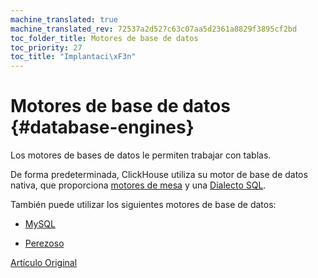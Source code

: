 ```yaml
---
machine_translated: true
machine_translated_rev: 72537a2d527c63c07aa5d2361a8829f3895cf2bd
toc_folder_title: Motores de base de datos
toc_priority: 27
toc_title: "Implantaci\xF3n"
---
```


# Motores de base de datos {#database-engines}

Los motores de bases de datos le permiten trabajar con tablas.

De forma predeterminada, ClickHouse utiliza su motor de base de datos nativa, que proporciona [motores de mesa](../../engines/table-engines/index.md) y una [Dialecto SQL](../../sql-reference/syntax.md).

También puede utilizar los siguientes motores de base de datos:

-   [MySQL](mysql.md)

-   [Perezoso](lazy.md)

[Artículo Original](https://clickhouse.tech/docs/en/database_engines/) <!--hide-->
